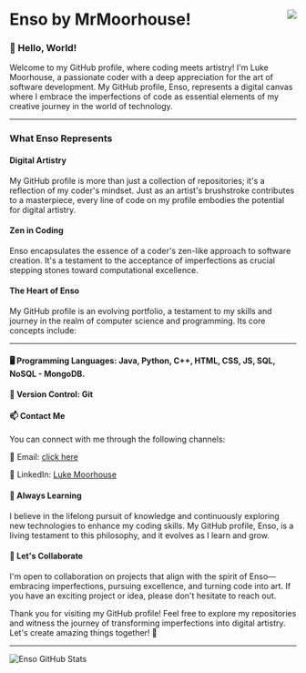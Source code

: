 # Enso by MrMoorhouse!  <img align="right" src="https://komarev.com/ghpvc/?username=MrMoorhouse&show_icons=true&color=blue">

### 👋 Hello, World!
Welcome to my GitHub profile, where coding meets artistry! I'm Luke Moorhouse, a passionate coder with a deep appreciation for the art of software development. My GitHub profile, Enso, represents a digital canvas where I embrace the imperfections of code as essential elements of my creative journey in the world of technology.

*** 
### What Enso Represents

#### Digital Artistry 
My GitHub profile is more than just a collection of repositories; it's a reflection of my coder's mindset. Just as an artist's brushstroke contributes to a masterpiece, every line of code on my profile embodies the potential for digital artistry.

#### Zen in Coding
Enso encapsulates the essence of a coder's zen-like approach to software creation. It's a testament to the acceptance of imperfections as crucial stepping stones toward computational excellence.

#### The Heart of Enso
My GitHub profile is an evolving portfolio, a testament to my skills and journey in the realm of computer science and programming. Its core concepts include:

*** 
#### 🖥️ Programming Languages: Java, Python, C++, HTML, CSS, JS, SQL, NoSQL - MongoDB.  

#### 💼 Version Control: Git

#### 📫 Contact Me
You can connect with me through the following channels:

📧 Email: [click here](lm678@uowmail.edu.au)  

💼 LinkedIn: [Luke Moorhouse](www.linkedin.com/in/lukemoorhouse)  

#### 🌱 Always Learning  
I believe in the lifelong pursuit of knowledge and continuously exploring new technologies to enhance my coding skills. My GitHub profile, Enso, is a living testament to this philosophy, and it evolves as I learn and grow.

#### 🤝 Let's Collaborate
I'm open to collaboration on projects that align with the spirit of Enso—embracing imperfections, pursuing excellence, and turning code into art. If you have an exciting project or idea, please don't hesitate to reach out.

Thank you for visiting my GitHub profile! Feel free to explore my repositories and witness the journey of transforming imperfections into digital artistry. Let's create amazing things together! 🚀
*** 
![Enso GitHub Stats](https://github-readme-stats.vercel.app/api?username=MrMoorhouse&show_icons=true&theme=dark)

